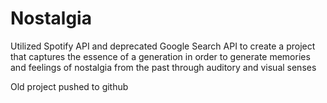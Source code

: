 # Nostalgia
Utilized Spotify API and deprecated Google Search API to create a project that captures the essence of a generation in order to generate memories and feelings of nostalgia from the past through auditory and visual senses

Old project pushed to github
